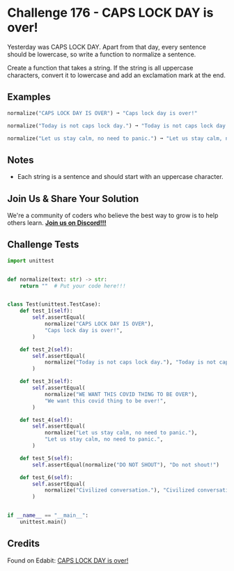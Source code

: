# Challenge 176 - CAPS LOCK DAY is over!

Yesterday was CAPS LOCK DAY. Apart from that day, every sentence should be lowercase, so write a function to normalize a sentence.

Create a function that takes a string. If the string is all uppercase characters, convert it to lowercase and add an exclamation mark at the end.

## Examples
```py
normalize("CAPS LOCK DAY IS OVER") ➞ "Caps lock day is over!"

normalize("Today is not caps lock day.") ➞ "Today is not caps lock day."

normalize("Let us stay calm, no need to panic.") ➞ "Let us stay calm, no need to panic."
```
## Notes

- Each string is a sentence and should start with an uppercase character.

## Join Us & Share Your Solution

We're a community of coders who believe the best way to grow is to help others learn. **[Join us on Discord!!!](https://discord.gg/sfHykntuGy)**

## Challenge Tests
```py
import unittest


def normalize(text: str) -> str:
    return ""  # Put your code here!!!


class Test(unittest.TestCase):
    def test_1(self):
        self.assertEqual(
            normalize("CAPS LOCK DAY IS OVER"),
            "Caps lock day is over!",
        )

    def test_2(self):
        self.assertEqual(
            normalize("Today is not caps lock day."), "Today is not caps lock day."
        )

    def test_3(self):
        self.assertEqual(
            normalize("WE WANT THIS COVID THING TO BE OVER"),
            "We want this covid thing to be over!",
        )

    def test_4(self):
        self.assertEqual(
            normalize("Let us stay calm, no need to panic."),
            "Let us stay calm, no need to panic.",
        )

    def test_5(self):
        self.assertEqual(normalize("DO NOT SHOUT"), "Do not shout!")

    def test_6(self):
        self.assertEqual(
            normalize("Civilized conversation."), "Civilized conversation."
        )


if __name__ == "__main__":
    unittest.main()
```
## Credits

Found on Edabit: [CAPS LOCK DAY is over!](https://edabit.com/challenge/aqA6KSHRCwfE44Q9m)


